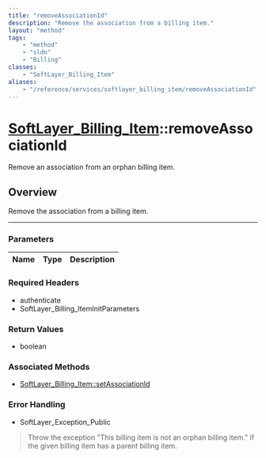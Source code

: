 ```yaml
---
title: "removeAssociationId"
description: "Remove the association from a billing item."
layout: "method"
tags:
    - "method"
    - "sldn"
    - "Billing"
classes:
    - "SoftLayer_Billing_Item"
aliases:
    - "/reference/services/softlayer_billing_item/removeAssociationId"
---
```

# [SoftLayer_Billing_Item](/reference/services/SoftLayer_Billing_Item)::removeAssociationId

Remove an association from an orphan billing item.


## Overview 
Remove the association from a billing item. 

-----

### Parameters 
|Name | Type | Description |
| --- | --- | --- |


### Required Headers
* authenticate
* SoftLayer_Billing_ItemInitParameters


### Return Values
* boolean


### Associated Methods

*  [SoftLayer_Billing_Item::setAssociationId](/reference/services/SoftLayer_Billing_Item/setAssociationId )



### Error Handling

* SoftLayer_Exception_Public 

> Throw the exception "This billing item is not an orphan billing item." if the given billing item has a parent billing item. 



